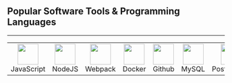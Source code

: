 ## Popular Software Tools & Programming Languages
---

<table>
  <tr>
    <td align="center"><img src="https://techstack-generator.vercel.app/js-icon.svg" width="48" height="48"/><br />JavaScript</td>
    <td align="center"><img src="https://skillicons.dev/icons?i=nodejs" width="48" height="48"/><br />NodeJS</td>
    <td align="center"><img src="https://techstack-generator.vercel.app/webpack-icon.svg" width="48" height="48"/><br />Webpack</td>
    <td align="center"><img src="https://techstack-generator.vercel.app/docker-icon.svg" width="48" height="48"/><br />Docker</td>
    <td align="center"><img src="https://techstack-generator.vercel.app/github-icon.svg" width="48" height="48"/><br />Github</td>
    <td align="center"><img src="https://techstack-generator.vercel.app/mysql-icon.svg" width="48" height="48"/><br />MySQL</td>
    <td align="center"><img src="https://skillicons.dev/icons?i=postgres" width="48" height="48"/><br />PostgreSQL</td>
    <td align="center"><img src="https://skillicons.dev/icons?i=express" width="48" height="48"/><br />Express</td>
  </tr>
</table>
